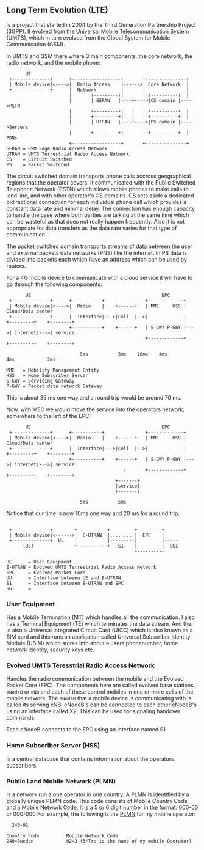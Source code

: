 ## Long Term Evolution (LTE)
Is a project that started in 2004 by the Third Generation Partnership Project
(3GPP). It evolved from the Universal Mobile Telecommunication System (UMTS),
which in turn evolved from the Global System for Mobile Communication (GSM).


In UMTS and GSM there where 3 main components, the core network, the radio
network, and the mobile phone:
```
       UE                                   
 +--------------+      +------------------+       +---------------+
 | Mobile device|<---->|  Radio Access    |------>| Core Network  |
 +--------------+      |  Network         |       |               |
                       |       +---------+|       | +----------+  |
                       |       | GERAN   |----+---->|CS domain |---->PSTN
                       |       +---------+|   |   | +----------+  |
                       |       +---------+|   |   | +----------+  |
                       |       | UTRAN   |----+---->|PS domain |---->Servers
                       |       +---------+|       | +----------+  |  PDNs
                       +------------------+       +---------------+
GERAN = GSM Edge Radio Access Network
UTRAN = UMTS Terrestrial Radio Access Network
CS    = Circuit Switched
PS    = Packet Switched
```
The circuit switched domain transports phone calls accross geographical regions
that the operator covers. It communicated with the Public Switched Telephone
Network (PSTN) which allows mobile phones to make calls to land line, and with
other operator's CS domains. CS sets aside a dedicated bidirectional connection
for each individual phone call which provides a constant data rate and minimal
delay. The connection has enough capacity to handle the case where both parties
are talking at the same time which can be wasteful as that does not really
happen frequently. Also it is not appropriate for data transfers as the data
rate varies for that type of communication.

The packet switched domain transports streams of data between the user and
external packets data networks (PNS) like the internet. In PS data is divided
into packets each which have an address which can be used by routers.

For a 4G mobile device to communicate with a cloud service it will have to
go through the following components:
```
       UE                                                EPC
 +--------------+      +-----------+               +-------------+
 | Mobile device|<---->|  Radio    |    +------+   | MME     HSS |                    Cloud/Data center
 +--------------+      |  Interface|--->|Cell  |-->|             |    +---------+    +--------+
                       +-----------+    +------+   | S-GWY P-GWY |--->| internet|--->| service|
                                                   +-------------+    +---------+    +--------+
   
                           5ms           5ms    10ms    4ms               4ms            2ms     

MME   = Mobility Management Entity
HSS   = Home Subscriber Server
S-GWY = Servicing Gateway
P-GWY = Packet data network Gateway
```
This is about 35 ms one way and a round trip would be around 70 ms.

Now, with MEC we would move the service into the operators network, somewhere
to the left of the EPC:
```
       UE                                                EPC
 +--------------+      +-----------+               +-------------+
 | Mobile device|<---->|  Radio    |    +------+   | MME     HSS |                    Cloud/Data center
 +--------------+      |  Interface|--->|Cell  |-->|             |    +---------+    +--------+
                       +-----------+    +------+   | S-GWY P-GWY |--->| internet|--->| service|
                                           ↓       +-------------+    +---------+    +--------+
                                        +-------+
                                        |service|
                                        +-------+
   
                           5ms           5ms    
```
Notice that our time is now 10ms one way and 20 ms for a round trip.

```

 +--------------+        +-----------+         +---------+
 | Mobile device|<------>|  E-UTRAN  |.........|  EPC    |
 +--------------+  Uu    |           |---------|         |-----
      (UE)               +-----------+   S1    |         |  SGi
                                               +---------+

UE      = User Equipment
E-UTRAN = Evolved UMTS Terrestrial Radio Access Network
EPC     = Evolved Packet Core
UU      = Interface between UE and E-UTRAN
S1      = Interface between E-UTRAN and EPC 
SGI     = 
```

### User Equipment
Has a Mobile Termination (MT) which handles all the communication. I also has
a Terminal Equipment (TE) which terminates the data stream. And ther is also
a Universal Integrated Circuit Card (UICC) which is also known as a SIM card and
this runs an application called Universal Subscriber Identity Module (USIM)
which stores info about a users phonenumber, home network identity, security
keys etc.

### Evolved UMTS Teresstrial Radio Access Network
Handles the radio communication between the mobile and the Evolved Packet Core
(EPC). The components here are called evolved base stations, `eNodeB` or `eNB`
and each of these control mobiles in one or more cells of the mobile network.
The `eNodeB` that a mobile device is communicating with is called its serving
eNB. eNodeB's can be connected to each other eNodeB's using an interface called
X2. This can be used for signaling handover commands. 

Each eNodeB connects to the EPC using an interface named S1


### Home Subscriber Server (HSS)
Is a central database that contains information about the operators subscribers.

### Public Land Mobile Network (PLMN)
Is a network run a one operator in one country. A PLMN is identified by a
globally unique PLMN code. This code consists of Mobile Country Code and a
Mobile Network Code. It is a 5 or 6 digit number in the format: 000-00 or
000-000
For example, the following is the [PLMN](https://en.wikipedia.org/wiki/Mobile_network_codes_in_ITU_region_2xx_(Europe)#Sweden_%E2%80%93_SE)
for my mobile operator:
```
  240-02

Country Code          Mobile Network Code
240=Sweden            02=3 (3/Tre is the name of my mobile Operator)
```

